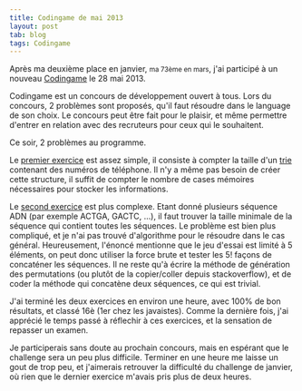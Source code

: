 ```yaml
---
title: Codingame de mai 2013
layout: post
tab: blog
tags: Codingame
---
```


Après ma deuxième place en janvier, <small>ma 73ème en mars</small>, j'ai participé à un nouveau [Codingame](http://www.codingame.com/cg/) le 28 mai 2013.

Codingame est un concours de développement ouvert à tous. Lors du concours, 2 problèmes sont proposés, qu'il faut résoudre dans le language de son choix. Le concours peut être fait pour le plaisir, et même permettre d'entrer en relation avec des recruteurs pour ceux qui le souhaitent.

Ce soir, 2 problèmes au programme.

Le [premier exercice](http://www.codingame.com/cg/candidatedemoservlet?id=3907) est assez simple, il consiste à compter la taille d'un <a href="http://fr.wikipedia.org/wiki/Trie_(informatiqu">trie</a> contenant des numéros de téléphone. Il n'y a même pas besoin de créer cette structure, il suffit de compter le nombre de cases mémoires nécessaires pour stocker les informations.


Le [second exercice](http://www.codingame.com/cg/candidatedemoservlet?id=4073) est plus complexe. Etant donné plusieurs séquence ADN (par exemple ACTGA, GACTC, …), il faut trouver la taille minimale de la séquence qui contient toutes les séquences.
Le problème est bien plus compliqué, et je n'ai pas trouvé d'algorithme pour le résoudre dans le cas général. Heureusement, l'énoncé mentionne que le jeu d'essai est limité à 5 éléments, on peut donc utiliser la force brute et tester les 5! façons de concaténer les séquences. Il ne reste qu'à écrire la méthode de génération des permutations (ou plutôt de la copier/coller depuis stackoverflow), et de coder la méthode qui concatène deux séquences, ce qui est trivial.

J'ai terminé les deux exercices en environ une heure, avec 100% de bon résultats, et classé 16è (1er chez les javaistes). Comme la dernière fois, j'ai apprécié le temps passé à réflechir à ces exercices, et la sensation de repasser un examen.

Je participerais sans doute au prochain concours, mais en espérant que le challenge sera un peu plus difficile. Terminer en une heure me laisse un gout de trop peu, et j'aimerais retrouver la difficulté du challenge de janvier, où rien que le dernier exercice m'avais pris plus de deux heures.
